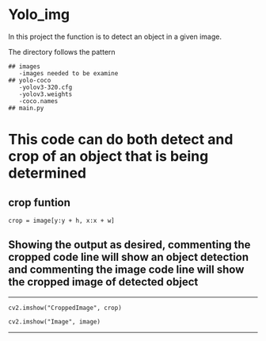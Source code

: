 # Yolo_img

In this project the function is to detect an object in a given image.

The directory follows the pattern

```
## images
   -images needed to be examine
## yolo-coco
   -yolov3-320.cfg
   -yolov3.weights
   -coco.names
## main.py

```
# This code can do both detect and crop of an object that is being determined 

## crop funtion
``` crop = image[y:y + h, x:x + w] ```

## Showing the output as desired, commenting the cropped code line will show an object detection and commenting the image code line will show the cropped image of detected object


----------------------------


``` cv2.imshow("CroppedImage", crop) ```

```cv2.imshow("Image", image) ```

------------
